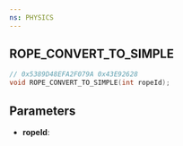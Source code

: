 ```yaml
---
ns: PHYSICS
---
```

## ROPE_CONVERT_TO_SIMPLE

```c
// 0x5389D48EFA2F079A 0x43E92628
void ROPE_CONVERT_TO_SIMPLE(int ropeId);
```


## Parameters
* **ropeId**:

